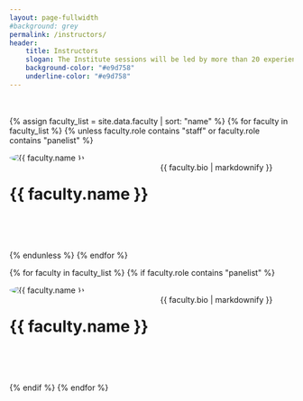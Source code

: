 ```yaml
---
layout: page-fullwidth
#background: grey
permalink: /instructors/
header:
    title: Instructors
    slogan: The Institute sessions will be led by more than 20 experienced academics and community partners, offering a breadth of complementary skill sets and areas of expertise that will provide participants rich opportunities for engagement
    background-color: "#e9d758"
    underline-color: "#e9d758"
---
```


<div class="faculty-list" style="margin: 3rem 0 0 0;">

{% assign faculty_list = site.data.faculty | sort: "name" %}
{% for faculty in faculty_list %}
  {% unless faculty.role contains "staff" or faculty.role contains "panelist" %}

<div class="row" style="margin-bottom: 4rem; align-items: center;">

<div class="medium-4 columns" style="padding-right: 50px;">
	<img src="../images/people/{{ faculty.img }}" alt="{{ faculty.name }}" style="max-width: 200px; border-radius: 50%;"/>
</div>

<div class="medium-8 columns">
	<h1 style="font-weight: bold;">{{ faculty.name }}</h1>
	{{ faculty.bio | markdownify }}	
</div>



</div>

{% endunless %}
{% endfor %} 


{% for faculty in faculty_list %}
  {% if faculty.role contains "panelist" %}

<div class="row" style="margin-bottom: 4rem; align-items: center;">

<div class="medium-4 columns" style="padding-right: 50px;">
  <img src="../images/people/{{ faculty.img }}" alt="{{ faculty.name }}" style="max-width: 200px; border-radius: 50%;"/>
</div>

<div class="medium-8 columns">
  <h1 style="font-weight: bold;">{{ faculty.name }}</h1>
  {{ faculty.bio | markdownify }} 
</div>



</div>

{% endif %}
{% endfor %} 
<div>